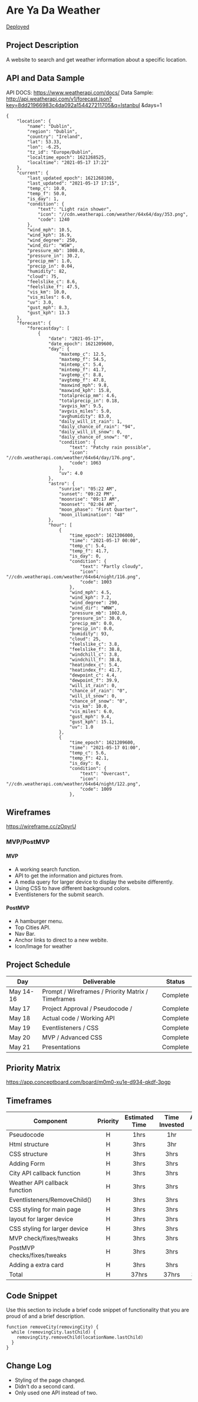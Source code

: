 
# Are Ya Da Weather
[Deployed](https://arybyt.github.io/Are-Ya-Da-Weather/)
## Project Description
A website to search and get weather information about a specific location.
## API and Data Sample
API DOCS: https://www.weatherapi.com/docs/
Data Sample: http://api.weatherapi.com/v1/forecast.json?key=8dd21966983c4da092a154427211705&q=Istanbul &days=1
```
{
    "location": {
        "name": "Dublin",
        "region": "Dublin",
        "country": "Ireland",
        "lat": 53.33,
        "lon": -6.25,
        "tz_id": "Europe/Dublin",
        "localtime_epoch": 1621268525,
        "localtime": "2021-05-17 17:22"
    },
    "current": {
        "last_updated_epoch": 1621268100,
        "last_updated": "2021-05-17 17:15",
        "temp_c": 10.0,
        "temp_f": 50.0,
        "is_day": 1,
        "condition": {
            "text": "Light rain shower",
            "icon": "//cdn.weatherapi.com/weather/64x64/day/353.png",
            "code": 1240
        },
        "wind_mph": 10.5,
        "wind_kph": 16.9,
        "wind_degree": 250,
        "wind_dir": "WSW",
        "pressure_mb": 1008.0,
        "pressure_in": 30.2,
        "precip_mm": 1.0,
        "precip_in": 0.04,
        "humidity": 82,
        "cloud": 75,
        "feelslike_c": 8.6,
        "feelslike_f": 47.5,
        "vis_km": 10.0,
        "vis_miles": 6.0,
        "uv": 3.0,
        "gust_mph": 8.3,
        "gust_kph": 13.3
    },
    "forecast": {
        "forecastday": [
            {
                "date": "2021-05-17",
                "date_epoch": 1621209600,
                "day": {
                    "maxtemp_c": 12.5,
                    "maxtemp_f": 54.5,
                    "mintemp_c": 5.4,
                    "mintemp_f": 41.7,
                    "avgtemp_c": 8.8,
                    "avgtemp_f": 47.8,
                    "maxwind_mph": 9.8,
                    "maxwind_kph": 15.8,
                    "totalprecip_mm": 4.6,
                    "totalprecip_in": 0.18,
                    "avgvis_km": 9.5,
                    "avgvis_miles": 5.0,
                    "avghumidity": 83.0,
                    "daily_will_it_rain": 1,
                    "daily_chance_of_rain": "94",
                    "daily_will_it_snow": 0,
                    "daily_chance_of_snow": "0",
                    "condition": {
                        "text": "Patchy rain possible",
                        "icon": "//cdn.weatherapi.com/weather/64x64/day/176.png",
                        "code": 1063
                    },
                    "uv": 4.0
                },
                "astro": {
                    "sunrise": "05:22 AM",
                    "sunset": "09:22 PM",
                    "moonrise": "09:17 AM",
                    "moonset": "02:04 AM",
                    "moon_phase": "First Quarter",
                    "moon_illumination": "48"
                },
                "hour": [
                    {
                        "time_epoch": 1621206000,
                        "time": "2021-05-17 00:00",
                        "temp_c": 5.4,
                        "temp_f": 41.7,
                        "is_day": 0,
                        "condition": {
                            "text": "Partly cloudy",
                            "icon": "//cdn.weatherapi.com/weather/64x64/night/116.png",
                            "code": 1003
                        },
                        "wind_mph": 4.5,
                        "wind_kph": 7.2,
                        "wind_degree": 290,
                        "wind_dir": "WNW",
                        "pressure_mb": 1002.0,
                        "pressure_in": 30.0,
                        "precip_mm": 0.0,
                        "precip_in": 0.0,
                        "humidity": 93,
                        "cloud": 25,
                        "feelslike_c": 3.8,
                        "feelslike_f": 38.8,
                        "windchill_c": 3.8,
                        "windchill_f": 38.8,
                        "heatindex_c": 5.4,
                        "heatindex_f": 41.7,
                        "dewpoint_c": 4.4,
                        "dewpoint_f": 39.9,
                        "will_it_rain": 0,
                        "chance_of_rain": "0",
                        "will_it_snow": 0,
                        "chance_of_snow": "0",
                        "vis_km": 10.0,
                        "vis_miles": 6.0,
                        "gust_mph": 9.4,
                        "gust_kph": 15.1,
                        "uv": 1.0
                    },
                    {
                        "time_epoch": 1621209600,
                        "time": "2021-05-17 01:00",
                        "temp_c": 5.6,
                        "temp_f": 42.1,
                        "is_day": 0,
                        "condition": {
                            "text": "Overcast",
                            "icon": "//cdn.weatherapi.com/weather/64x64/night/122.png",
                            "code": 1009
                        },
```

## Wireframes
https://wireframe.cc/zOpyrU

### MVP/PostMVP

#### MVP 
- A working search function.
- API to get the information and pictures from.
- A media query for larger device to display the website differently.
- Using CSS to have different background colors.
- Eventlisteners for the submit search.

#### PostMVP  
- A hamburger menu.
- Top Cities API.
- Nav Bar.
- Anchor links to direct to a new webite.
- Icon/Image for weather 

## Project Schedule

|  Day | Deliverable | Status
|---|---| ---|
|May 14-16| Prompt / Wireframes / Priority Matrix / Timeframes | Complete
|May 17| Project Approval / Pseudocode / | Complete
|May 18| Actual code / Working API  | Complete
|May 19| Eventlisteners / CSS  | Complete
|May 20| MVP / Advanced CSS | Complete
|May 21| Presentations | Complete

## Priority Matrix

https://app.conceptboard.com/board/m0m0-xu1e-d934-qkdf-3pgp

## Timeframes

| Component | Priority | Estimated Time | Time Invested | Actual Time |
| --- | :---: |  :---: | :---: | :---: |
| Pseudocode | H | 1hrs| 1hr | 2hrs |
| Html structure | H | 3hrs| 3hr | 2hrs |
| CSS structure | H | 3hrs| 3hrs | 3hrs |
| Adding Form | H | 3hrs| 3hrs | 2hrs |
| City API callback function | H | 3hrs| 3hrs | 4hrs |
| Weather API callback function | H | 3hrs| 3hrs | 4hrs |
| Eventlisteners/RemoveChild()| H | 3hrs| 3hrs | 3hrs |
| CSS styling for main page| H | 3hrs| 3hrs | 5hrs |
| layout for larger device  | H | 3hrs| 3hrs | 1hrs |
| CSS styling for larger device | H | 3hrs| 3hrs | 2hrs |
| MVP check/fixes/tweaks| H | 3hrs| 3hrs | 4hrs |
| PostMVP checks/fixes/tweaks| H | 3hrs| 3hrs | 4hrs |
| Adding a extra card | H | 3hrs| 3hrs | 2hrs |
| Total | H | 37hrs| 37hrs | 38hrs |

## Code Snippet

Use this section to include a brief code snippet of functionality that you are proud of and a brief description.  

```
function removeCity(removingCity) {
  while (removingCity.lastChild) {
    removingCity.removeChild(locationName.lastChild)
  }
}
```

## Change Log
 - Styling of the page changed.
 - Didn't do a second card.
 - Only used one API instead of two.
